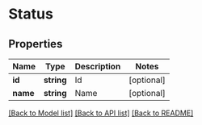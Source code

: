 # Status

## Properties
Name | Type | Description | Notes
------------ | ------------- | ------------- | -------------
**id** | **string** | Id | [optional] 
**name** | **string** | Name | [optional] 

[[Back to Model list]](../README.md#documentation-for-models) [[Back to API list]](../README.md#documentation-for-api-endpoints) [[Back to README]](../README.md)


